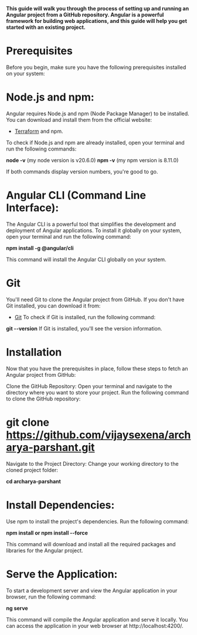 **This guide will walk you through the process of setting up and running an Angular project from a GitHub repository. Angular is a powerful framework for building web applications, and this guide will help you get started with an existing project.**

# Prerequisites

Before you begin, make sure you have the following prerequisites installed on your system:

# Node.js and npm:

Angular requires Node.js and npm (Node Package Manager) to be installed. You can download and install them from the official website:

- [Terraform](https://www.terraform.io/downloads.html) and npm.

To check if Node.js and npm are already installed, open your terminal and run the following commands:

**node -v** (my node version is v20.6.0)
**npm -v** (my npm version is 8.11.0)

If both commands display version numbers, you're good to go.

# Angular CLI (Command Line Interface):

The Angular CLI is a powerful tool that simplifies the development and deployment of Angular applications. To install it globally on your system, open your terminal and run the following command:

**npm install -g @angular/cli**

This command will install the Angular CLI globally on your system.

# Git

You'll need Git to clone the Angular project from GitHub. If you don't have Git installed, you can download it from:

- [Git]("https://git-scm.com/download/win")
  To check if Git is installed, run the following command:

**git --version**
If Git is installed, you'll see the version information.

# Installation

Now that you have the prerequisites in place, follow these steps to fetch an Angular project from GitHub:

Clone the GitHub Repository: Open your terminal and navigate to the directory where you want to store your project. Run the following command to clone the GitHub repository:

# git clone https://github.com/vijaysexena/archarya-parshant.git

Navigate to the Project Directory: Change your working directory to the cloned project folder:

**cd archarya-parshant**

# Install Dependencies:

Use npm to install the project's dependencies. Run the following command:

**npm install or npm install --force**

This command will download and install all the required packages and libraries for the Angular project.

# Serve the Application:

To start a development server and view the Angular application in your browser, run the following command:

**ng serve**

This command will compile the Angular application and serve it locally. You can access the application in your web browser at http://localhost:4200/.
